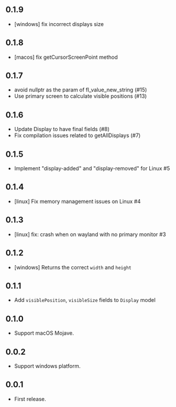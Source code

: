 ## 0.1.9

* [windows] fix incorrect displays size

## 0.1.8

* [macos] fix getCursorScreenPoint method

## 0.1.7

* avoid nullptr as the param of fl_value_new_string (#15)
* Use primary screen to calculate visible positions (#13)

## 0.1.6

* Update Display to have final fields (#8)
* Fix compilation issues related to getAllDisplays (#7)

## 0.1.5

* Implement "display-added" and "display-removed" for Linux #5

## 0.1.4

* [linux] Fix memory management issues on Linux #4

## 0.1.3

* [linux] fix: crash when on wayland with no primary monitor #3

## 0.1.2

* [windows] Returns the correct `width` and `height`

## 0.1.1

* Add `visiblePosition`, `visibleSize` fields to `Display` model

## 0.1.0

* Support macOS Mojave.

## 0.0.2

* Support windows platform.

## 0.0.1

* First release.
